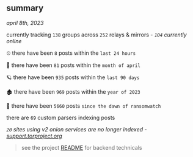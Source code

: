 
## summary
_april 8th, 2023_

currently tracking `138` groups across `252` relays & mirrors - _`104` currently online_

⏲ there have been `8` posts within the `last 24 hours`

🦈 there have been `81` posts within the `month of april`

🪐 there have been `935` posts within the `last 90 days`

🏚 there have been `969` posts within the `year of 2023`

🦕 there have been `5660` posts `since the dawn of ransomwatch`

there are `69` custom parsers indexing posts

_`20` sites using v2 onion services are no longer indexed - [support.torproject.org](https://support.torproject.org/onionservices/v2-deprecation/)_

> see the project [README](https://github.com/joshhighet/ransomwatch#ransomwatch--) for backend technicals
